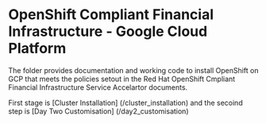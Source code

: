 # OpenShift Compliant Financial Infrastructure - Google Cloud Platform

The folder provides documentation and working code to install OpenShift on GCP that meets the policies setout in the Red Hat OpenShift Cmpliant Financial Infrastructure Service Accelartor documents. 

First stage is [Cluster Installation] (/cluster_installation) and the secoind step is [Day Two Customisation] (/day2_customisation)